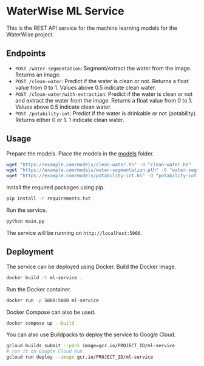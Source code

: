 # WaterWise ML Service

This is the REST API service for the machine learning models for the WaterWise project.

## Endpoints

- `POST /water-segmentation`: Segment/extract the water from the image. Returns an image.
- `POST /clean-water`: Predict if the water is clean or not. Returns a float value from 0 to 1. Values above 0.5 indicate clean water.
- `POST /clean-water/with-extraction`: Predict if the water is clean or not and extract the water from the image. Returns a float value from 0 to 1. Values above 0.5 indicate clean water.
- `POST /potability-iot`: Predict if the water is drinkable or not (potability). Returns either 0 or 1. 1 indicate clean water.

## Usage

Prepare the models. Place the models in the [models](models) folder.

```bash
wget "https://example.com/models/clean-water.h5" -O "clean-water.h5"
wget "https://example.com/models/water-segmentation.pth" -O "water-segmentation.pth"
wget "https://example.com/models/potability-iot.h5" -O "potability-iot.h5"
```

Install the required packages using pip.

```bash
pip install -r requirements.txt
```

Run the service.

```bash
python main.py
```

The service will be running on `http://localhost:5000`.

## Deployment

The service can be deployed using Docker. Build the Docker image.

```bash
docker build -t ml-service .
```

Run the Docker container.

```bash
docker run -p 5000:5000 ml-service
```

Docker Compose can also be used.

```bash
docker compose up --build
```

You can also use Buildpacks to deploy the service to Google Cloud.

```bash
gcloud builds submit --pack image=gcr.io/PROJECT_ID/ml-service
# run it on Google Cloud Run
gcloud run deploy --image gcr.io/PROJECT_ID/ml-service
```
